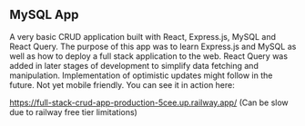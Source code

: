 ## MySQL App

A very basic CRUD application built with React, Express.js, MySQL and React Query. The purpose of this app was to learn Express.js and MySQL as well as how to deploy a full stack application to the web. React Query was added in later stages of development to simplify data fetching and manipulation. Implementation of optimistic updates might follow in the future. Not yet mobile friendly. You can see it in action here:

https://full-stack-crud-app-production-5cee.up.railway.app/
(Can be slow due to railway free tier limitations)